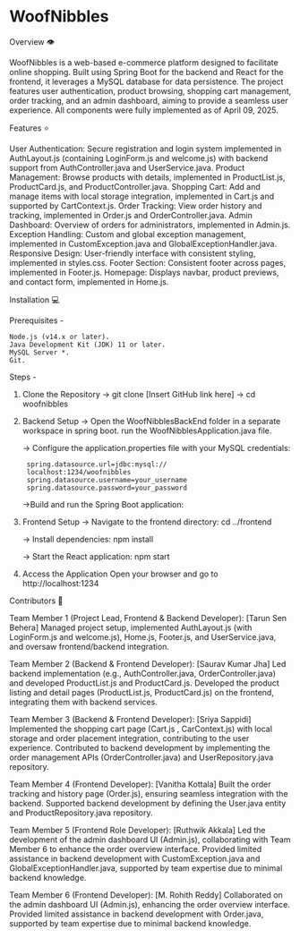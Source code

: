 # WoofNibbles


Overview 👁️

WoofNibbles is a web-based e-commerce platform designed to facilitate online shopping. Built using Spring Boot for the backend and React for the frontend, it leverages a MySQL database for data persistence. The project features user authentication, product browsing, shopping cart management, order tracking, and an admin dashboard, aiming to provide a seamless user experience. All components were fully implemented as of April 09, 2025.


Features ⭐

User Authentication: Secure registration and login system implemented in AuthLayout.js (containing LoginForm.js and welcome.js) with backend support from AuthController.java and UserService.java.
Product Management: Browse products with details, implemented in ProductList.js, ProductCard.js, and ProductController.java.
Shopping Cart: Add and manage items with local storage integration, implemented in Cart.js and supported by CartContext.js.
Order Tracking: View order history and tracking, implemented in Order.js and OrderController.java.
Admin Dashboard: Overview of orders for administrators, implemented in Admin.js.
Exception Handling: Custom and global exception management, implemented in CustomException.java and GlobalExceptionHandler.java.
Responsive Design: User-friendly interface with consistent styling, implemented in styles.css.
Footer Section: Consistent footer across pages, implemented in Footer.js.
Homepage: Displays navbar, product previews, and contact form, implemented in Home.js.



Installation 💻


Prerequisites -

    Node.js (v14.x or later).
    Java Development Kit (JDK) 11 or later.
    MySQL Server *.
    Git.

Steps -

1. Clone the Repository
    -> git clone [Insert GitHub link here]
    -> cd woofnibbles

2. Backend Setup
    -> Open the WoofNibblesBackEnd folder in a
        separate workspace in spring boot.
        run the WoofNibblesApplication.java file.
        
    -> Configure the application.properties file 
        with your MySQL credentials:

        spring.datasource.url=jdbc:mysql://
        localhost:1234/woofnibbles
        spring.datasource.username=your_username
        spring.datasource.password=your_password
    
    ->Build and run the Spring Boot application:

3. Frontend Setup
    -> Navigate to the frontend directory:
        cd ../frontend

    -> Install dependencies:
        npm install

    -> Start the React application:
        npm start

4. Access the Application
    Open your browser and go to http://localhost:1234 




Contributors 🌿

Team Member 1 (Project Lead, Frontend & Backend Developer): [Tarun Sen Behera]
Managed project setup, implemented AuthLayout.js (with LoginForm.js and welcome.js), Home.js, Footer.js, and UserService.java, and oversaw frontend/backend integration.

Team Member 2 (Backend & Frontend Developer): [Saurav Kumar Jha]
Led backend implementation (e.g., AuthController.java, OrderController.java) and developed ProductList.js and ProductCard.js.
Developed the product listing and detail pages (ProductList.js, ProductCard.js) on the frontend, integrating them with backend services.


Team Member 3 (Backend & Frontend Developer): [Sriya Sappidi]
Implemented the shopping cart page (Cart.js , CarContext.js) with local storage and order placement integration, contributing to the user experience.
Contributed to backend development by implementing the order management APIs (OrderController.java) and UserRepository.java repository.


Team Member 4 (Frontend Developer): [Vanitha Kottala]
Built the order tracking and history page (Order.js), ensuring seamless integration with the backend.
Supported backend development by defining the User.java entity and ProductRepository.java repository.


Team Member 5 (Frontend Role Developer): [Ruthwik Akkala]
Led the development of the admin dashboard UI (Admin.js), collaborating with Team Member 6 to enhance the order overview interface.
Provided limited assistance in backend development with CustomException.java and GlobalExceptionHandler.java, supported by team expertise due to minimal backend knowledge.


Team Member 6 (Frontend Developer): [M. Rohith Reddy]
Collaborated on the admin dashboard UI (Admin.js), enhancing the order overview interface.
Provided limited assistance in backend development with Order.java, supported by team expertise due to minimal backend knowledge.
